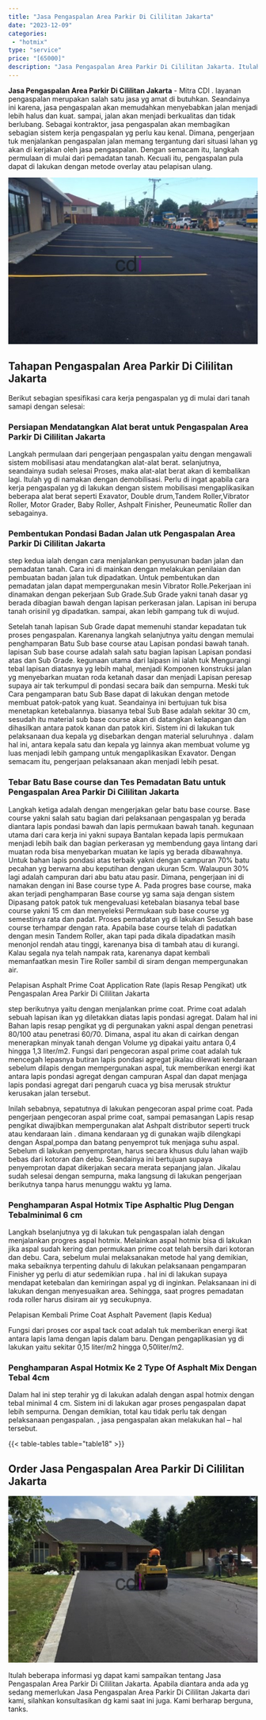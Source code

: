```yaml
---
title: "Jasa Pengaspalan Area Parkir Di Cililitan Jakarta"
date: "2023-12-09"
categories:
 - "hotmix"
type: "service"
price: "[65000]"
description: "Jasa Pengaspalan Area Parkir Di Cililitan Jakarta. Itulah beberapa informasi yg dapat kami sampaikan tentang Jasa Pengaspalan Area Parkir Di Cililitan Jakart..."
---
```


**Jasa Pengaspalan Area Parkir Di Cililitan Jakarta** - Mitra CDI . layanan pengaspalan merupakan salah satu jasa yg amat di butuhkan. Seandainya ini karena, jasa pengaspalan akan memudahkan menyebabkan jalan menjadi lebih halus dan kuat. sampai, jalan akan menjadi berkualitas dan tidak berlubang. Sebagai kontraktor, jasa pengaspalan akan membagikan sebagian sistem kerja pengaspalan yg perlu kau kenal. Dimana, pengerjaan tuk menjalankan pengaspalan jalan memang tergantung dari situasi lahan yg akan di kerjakan oleh jasa pengaspalan. Dengan semacam itu, langkah permulaan di mulai dari pemadatan tanah. Kecuali itu, pengaspalan pula dapat di lakukan dengan metode overlay atau pelapisan ulang.

![Jasa Pengaspalan Area Parkir Di Cililitan Jakarta](/images/hotmix/jasa-hotmix-aspal-24.jpg)

## Tahapan Pengaspalan Area Parkir Di Cililitan Jakarta

Berikut sebagian spesifikasi cara kerja pengaspalan yg di mulai dari tanah samapi dengan selesai:

### Persiapan Mendatangkan Alat berat untuk Pengaspalan Area Parkir Di Cililitan Jakarta

Langkah permulaan dari pengerjaan pengaspalan yaitu dengan mengawali sistem mobilisasi atau mendatangkan alat-alat berat. selanjutnya, seandainya sudah selesai Proses, maka alat-alat berat akan di kembalikan lagi. Itulah yg di namakan dengan demobilisasi. Perlu di ingat apabila cara kerja pengaspalan yg di lakukan dengan sistem mobilisasi mengaplikasikan beberapa alat berat seperti Exavator, Double drum,Tandem Roller,Vibrator Roller, Motor Grader, Baby Roller, Ashpalt Finisher, Peuneumatic Roller dan sebagainya.

### Pembentukan Pondasi Badan Jalan utk Pengaspalan Area Parkir Di Cililitan Jakarta

step kedua ialah dengan cara menjalankan penyusunan badan jalan dan pemadatan tanah. Cara ini di mainkan dengan melakukan penilaian dan pembuatan badan jalan tuk dipadatkan. Untuk pembentukan dan pemadatan jalan dapat mempergunakan mesin Vibrator Rolle.Pekerjaan ini dinamakan dengan pekerjaan Sub Grade.Sub Grade yakni tanah dasar yg berada dibagian bawah dengan lapisan perkerasan jalan. Lapisan ini berupa tanah orisinil yg dipadatkan. sampai, akan lebih gampang tuk di wujud.

Setelah tanah lapisan Sub Grade dapat memenuhi standar kepadatan tuk proses pengaspalan. Karenanya langkah selanjutnya yaitu dengan memulai penghamparan Batu Sub base course atau Lapisan pondasi bawah tanah. lapisan Sub base course adalah salah satu bagian lapisan Lapisan pondasi atas dan Sub Grade. kegunaan utama dari laipasn ini ialah tuk Mengurangi tebal lapisan diatasnya yg lebih mahal, menjadi Komponen konstruksi jalan yg menyebarkan muatan roda ketanah dasar dan menjadi Lapisan peresap supaya air tak terkumpul di pondasi secara baik dan sempurna. Meski tuk Cara pengamparan batu Sub Base dapat di lakukan dengan metode membuat patok-patok yang kuat. Seandainya ini bertujuan tuk bisa menetapkan ketebalannya. biasanya tebal Sub Base adalah sekitar 30 cm, sesudah itu material sub base course akan di datangkan kelapangan dan dihasilkan antara patok kanan dan patok kiri. Sistem ini di lakukan tuk pelaksanaan dua kepala yg disebarkan dengan material seluruhnya . dalam hal ini, antara kepala satu dan kepala yg lainnya akan membuat volume yg luas menjadi lebih gampang untuk mengaplikasikan Exavator. Dengan semacam itu, pengerjaan pelaksanaan akan menjadi lebih pesat.

### Tebar Batu Base course dan Tes Pemadatan Batu untuk Pengaspalan Area Parkir Di Cililitan Jakarta

Langkah ketiga adalah dengan mengerjakan gelar batu base course. Base course yakni salah satu bagian dari pelaksanaan pengaspalan yg berada diantara lapis pondasi bawah dan lapis permukaan bawah tanah. kegunaan utama dari cara kerja ini yakni supaya Bantalan kepada lapis permukaan menjadi lebih baik dan bagian perkerasan yg membendung gaya lintang dari muatan roda bisa menyebarkan muatan ke lapis yg berada dibawahnya. Untuk bahan lapis pondasi atas terbaik yakni dengan campuran 70% batu pecahan yg berwarna abu keputihan dengan ukuran 5cm. Walaupun 30% lagi adalah campuran dari abu batu atau pasir. Dimana, pengerjaan ini di namakan dengan ini Base course type A. Pada progres base course, maka akan terjadi penghamparan Base course yg sama saja dengan sistem Dipasang patok patok tuk mengevaluasi ketebalan biasanya tebal base course yakni 15 cm dan menyeleksi Permukaan sub base course yg semestinya rata dan padat. Proses pemadatan yg di lakukan Sesudah base course terhampar dengan rata. Apabila base course telah di padatkan dengan mesin Tandem Roller, akan tapi pada dikala dipadatkan masih menonjol rendah atau tinggi, karenanya bisa di tambah atau di kurangi. Kalau segala nya telah nampak rata, karenanya dapat kembali memanfaatkan mesin Tire Roller sambil di siram dengan mempergunakan air.

Pelapisan Asphalt Prime Coat Application Rate (lapis Resap Pengikat) utk Pengaspalan Area Parkir Di Cililitan Jakarta

step berikutnya yaitu dengan menjalankan prime coat. Prime coat adalah sebuah lapisan ikan yg diletakkan diatas lapis pondasi agregat. Dalam hal ini Bahan lapis resap pengikat yg di pergunakan yakni aspal dengan penetrasi 80/100 atau penetrasi 60/70. Dimana, aspal itu akan di cairkan dengan menerapkan minyak tanah dengan Volume yg dipakai yaitu antara 0,4 hingga 1,3 liter/m2. Fungsi dari pengecoran aspal prime coat adalah tuk mencegah lepasnya butiran lapis pondasi agregat jikalau dilewati kendaraan sebelum dilapis dengan mempergunakan aspal, tuk memberikan energi ikat antara lapis pondasi agregat dengan campuran Aspal dan dapat menjaga lapis pondasi agregat dari pengaruh cuaca yg bisa merusak struktur kerusakan jalan tersebut.

Inilah sebabnya, sepatutnya di lakukan pengecoran aspal prime coat. Pada pengerjaan pengecoran aspal prime coat, sampai pemasangan Lapis resap pengikat diwajibkan mempergunakan alat Ashpalt distributor seperti truck atau kendaraan lain . dimana kendaraan yg di gunakan wajib dilengkapi dengan Aspal,pompa dan batang penyemprot tuk menjaga suhu aspal. Sebelum di lakukan penyemprotan, harus secara khusus dulu lahan wajib bebas dari kotoran dan debu. Seandainya ini bertujuan supaya penyemprotan dapat dikerjakan secara merata sepanjang jalan. Jikalau sudah selesai dengan sempurna, maka langsung di lakukan pengerjaan berikutnya tanpa harus menunggu waktu yg lama.

### Penghamparan Aspal Hotmix Tipe Asphaltic Plug Dengan Tebalminimal 6 cm

Langkah bselanjutnya yg di lakukan tuk pengaspalan ialah dengan menjalankan progres aspal hotmix. Melainkan aspal hotmix bisa di lakukan jika aspal sudah kering dan permukaan prime coat telah bersih dari kotoran dan debu. Cara, sebelum mulai melaksanakan metode hal yang demikian, maka sebaiknya terpenting dahulu di lakukan pelaksanaan pengamparan Finisher yg perlu di atur sedemikian rupa . hal ini di lakukan supaya mendapat ketebalan dan kemiringan aspal yg di inginkan. Pelaksanaan ini di lakukan dengan menyesuaikan area. Sehingga, saat progres pemadatan roda roller harus disiram air yg secukupnya.

Pelapisan Kembali Prime Coat Asphalt Pavement (lapis Kedua)

Fungsi dari proses cor aspal tack coat adalah tuk memberikan energi ikat antara lapis lama dengan lapis dalam baru. Dengan pengaplikasian yg di lakukan yaitu sekitar 0,15 liter/m2 hingga 0,50liter/m2.

### Penghamparan Aspal Hotmix Ke 2 Type Of Asphalt Mix Dengan Tebal 4cm

Dalam hal ini step terahir yg di lakukan adalah dengan aspal hotmix dengan tebal minimal 4 cm. Sistem ini di lakukan agar proses pengaspalan dapat lebih sempurna. Dengan demikian, total kau tidak perlu tak dengan pelaksanaan pengaspalan. , jasa pengaspalan akan melakukan hal – hal tersebut.

{{< table-tables table="table18" >}}

## Order Jasa Pengaspalan Area Parkir Di Cililitan Jakarta

![Jasa Pengaspalan Area Parkir Di Cililitan Jakarta](/images/hotmix/jasa-hotmix-aspal-26.jpg)

Itulah beberapa informasi yg dapat kami sampaikan tentang Jasa Pengaspalan Area Parkir Di Cililitan Jakarta. Apabila diantara anda ada yg sedang memerlukan Jasa Pengaspalan Area Parkir Di Cililitan Jakarta dari kami, silahkan konsultasikan dg kami saat ini juga. Kami berharap berguna, tanks.
